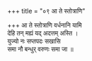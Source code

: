 +++
title = "०९ आ ते स्तोत्राणि"

+++
आ ते स्तोत्राणि वर्धनानि यामि  
देहि तन् मह्यं यद् अदत्तम् अस्ति ।  
युज्यो नः सप्तपदः सखासि  
समा नौ बन्धुर् वरुणः समा जा ॥